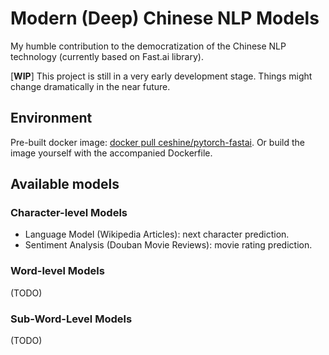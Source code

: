 # Modern (Deep) Chinese NLP Models

My humble contribution to the democratization of the Chinese NLP technology (currently based on Fast.ai library).

[**WIP**] This project is still in a very early development stage. Things might change dramatically in the near future.

## Environment

Pre-built docker image: [docker pull ceshine/pytorch-fastai](https://hub.docker.com/r/ceshine/pytorch-fastai/). Or build the image yourself with the accompanied Dockerfile.

## Available models

### Character-level Models

* Language Model (Wikipedia Articles): next character prediction.
* Sentiment Analysis (Douban Movie Reviews): movie rating prediction.

### Word-level Models
(TODO)

### Sub-Word-Level Models
(TODO)
